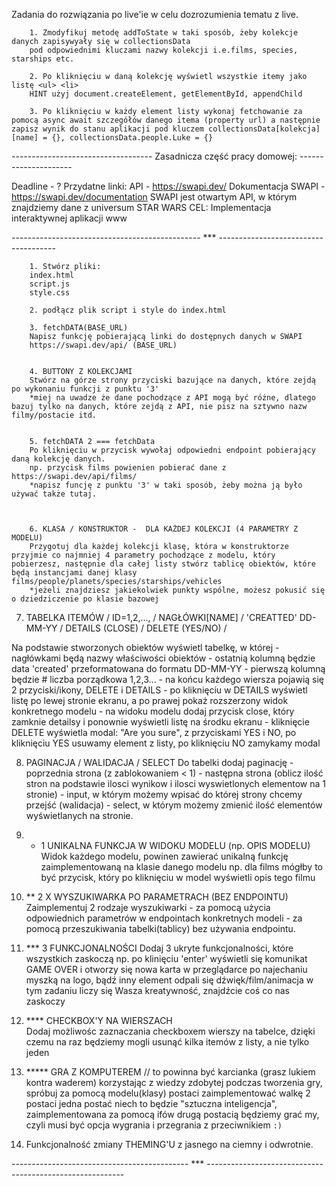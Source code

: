 Zadania do rozwiązania po live'ie w celu dozrozumienia tematu z live.

        1. Zmodyfikuj metodę addToState w taki sposób, żeby kolekcje danych zapisywyały się w collectionsData
        pod odpowiednimi kluczami nazwy kolekcji i.e.films, species, starships etc.

        2. Po kliknięciu w daną kolekcję wyświetl wszystkie itemy jako listę <ul> <li>
        HINT użyj document.createElement, getElementById, appendChild

        3. Po kliknięciu w każdy element listy wykonaj fetchowanie za pomocą async await szczegółów danego itema (property url) a następnie zapisz wynik do stanu aplikacji pod kluczem collectionsData[kolekcja][name] = {}, collectionsData.people.Luke = {}

----------------------------------- Zasadnicza część pracy domowej: ---------------------

Deadline - ?
Przydatne linki:
API - https://swapi.dev/
Dokumentacja SWAPI - https://swapi.dev/documentation
SWAPI jest otwartym API, w którym znajdziemy dane z universum STAR WARS
CEL: Implementacja interaktywnej aplikacji www

----------------------------------------------- *** -------------------------------------
      
        1. Stwórz pliki:
        index.html
        script.js
        style.css

        2. podłącz plik script i style do index.html

        3. fetchDATA(BASE_URL) 
        Napisz funkcję pobierającą linki do dostępnych danych w SWAPI
        https://swapi.dev/api/ (BASE_URL)


        4. BUTTONY Z KOLEKCJAMI
        Stwórz na górze strony przyciski bazujące na danych, które zejdą po wykonaniu funkcji z punktu '3'
        *miej na uwadze że dane pochodzące z API mogą być różne, dlatego bazuj tylko na danych, które zejdą z API, nie pisz na sztywno nazw filmy/postacie itd.


        5. fetchDATA 2 === fetchData
        Po kliknięciu w przycisk wywołaj odpowiedni endpoint pobierający daną kolekcję danych.
        np. przycisk films powienien pobierać dane z https://swapi.dev/api/films/
        *napisz funcję z punktu '3' w taki sposób, żeby można ją było używać także tutaj.



        6. KLASA / KONSTRUKTOR -  DLA KAŻDEJ KOLEKCJI (4 PARAMETRY Z MODELU) 
        Przygotuj dla każdej kolekcji klasę, która w konstruktorze przyjmie co najmniej 4 parametry pochodzące z modelu, który pobierzesz, następnie dla całej listy stwórz tablicę obiektów, które będą instancjami danej klasy films/people/planets/species/starships/vehicles
        *jeżeli znajdziesz jakiekolwiek punkty wspólne, możesz pokusić się o dziedziczenie po klasie bazowej


7. TABELKA ITEMÓW
/ ID=1,2,..., / NAGŁÓWKI[NAME] / 'CREATTED' DD-MM-YY / DETAILS (CLOSE) / DELETE (YES/NO) / 
  
Na podstawie stworzonych obiektów wyświetl tabelkę, w której - nagłówkami będą nazwy właściwości obiektów - ostatnią kolumną będzie data 'created' przeformatowana do formatu DD-MM-YY - pierwszą kolumną będzie # liczba porządkowa 1,2,3... - na końcu każdego wiersza pojawią się 2 przyciski/ikony, DELETE i DETAILS - po kliknięciu w DETAILS wyświetl listę po lewej stronie ekranu, a po prawej pokaż rozszerzony widok konkretnego modelu - na widoku modelu dodaj przycisk close, który zamknie detailsy i ponownie wyświetli listę na środku ekranu - kliknięcie DELETE wyświetla modal: "Are you sure", z przyciskami YES i NO, po kliknięciu YES usuwamy element z listy, po kliknięciu NO zamykamy modal


8. PAGINACJA / WALIDACJA / SELECT 
Do tabelki dodaj paginację - poprzednia strona (z zablokowaniem < 1) - następna strona (oblicz ilość stron na podstawie ilosci wynikow i ilosci wyswietlonych elementow na 1 stronie) - input, w którym możemy wpisać do której strony chcemy przejść (walidacja) - select, w którym możemy zmienić ilość elementów wyświetlanych na stronie.


9. * 1 UNIKALNA FUNKCJA W WIDOKU MODELU (np. OPIS MODELU)
Widok każdego modelu, powinen zawierać unikalną funkcję zaimplementowaną na klasie danego modelu
np. dla films mógłby to być przycisk, który po kliknięciu w model wyświetli opis tego filmu


10. **  2 X WYSZUKIWARKA PO PARAMETRACH (BEZ ENDPOINTU)
Zaimplementuj 2 rodzaje wyszukiwarki - za pomocą użycia odpowiednich parametrów w endpointach konkretnych modeli - za pomocą przeszukiwania tabelki(tablicy) bez używania endpointu.


11. *** 3 FUNKCJONALNOŚCI 
Dodaj 3 ukryte funkcjonalności, które wszystkich zaskoczą
np. po klinięciu 'enter' wyświetli się komunikat GAME OVER i otworzy się nowa karta w przeglądarce
po najechaniu myszką na logo, bądź inny element odpali się dźwięk/film/animacja
w tym zadaniu liczy się Wasza kreatywność, znajdźcie coś co nas zaskoczy 


12. **** CHECKBOX'Y NA WIERSZACH  
Dodaj możliwośc zaznaczania checkboxem wierszy na tabelce, dzięki czemu na raz będziemy mogli usunąć kilka itemów z listy, a nie tylko jeden


13. ***** GRA Z KOMPUTEREM // to powinna być karcianka (grasz lukiem kontra waderem)
korzystając z wiedzy zdobytej podczas tworzenia gry, spróbuj za pomocą modelu(klasy) postaci zaimplementować walkę 2 postaci jedna postać niech to będzie "sztuczna inteligencja", zaimplementowana za pomocą ifów drugą postacią będziemy grać my, czyli musi być opcja wygrania i przegrania z przeciwnikiem `:)`

14. Funkcjonalność zmiany THEMING'U z jasnego na ciemny i odwrotnie.

-------------------------------------------- *** ---------------------------------------------------------

